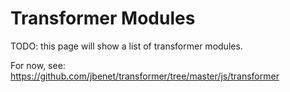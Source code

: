 # Transformer Modules

TODO: this page will show a list of transformer modules.

For now, see:
<https://github.com/jbenet/transformer/tree/master/js/transformer>
